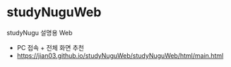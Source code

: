 # studyNuguWeb
studyNugu 설명용 Web
- PC 접속 + 전체 화면 추천
- https://jian03.github.io/studyNuguWeb/studyNuguWeb/html/main.html
